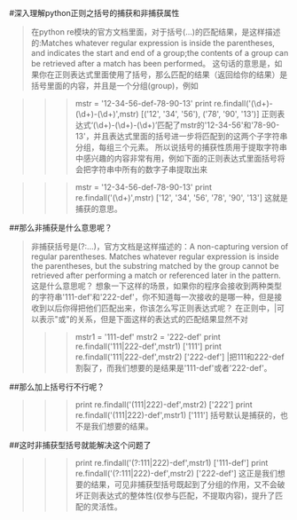 #深入理解python正则之括号的捕获和非捕获属性

> 在python re模块的官方文档里面，对于括号(...)的匹配结果，是这样描述的:Matches whatever regular expression is inside the parentheses, and indicates the start and end of a group;the contents of a group can be retrieved after a match has been performed。
这句话的意思是，如果你在正则表达式里面使用了括号，那么匹配的结果（返回给你的结果）是括号里面的内容，并且是一个分组(group)，例如


>>> mstr = '12-34-56-def-78-90-13'
>>> print re.findall('(\d+)-(\d+)-(\d+)',mstr)
[('12', '34', '56'), ('78', '90', '13')]
正则表达式‘(\d+)-(\d+)-(\d+)’匹配了mstr的'12-34-56'和'78-90-13'，并且表达式里面的括号进一步将匹配到的这两个子字符串分组，每组三个元素。
所以说括号的捕获性质用于提取字符串中感兴趣的内容非常有用，例如下面的正则表达式里面括号将会把字符串中所有的数字子串提取出来

>>> mstr = '12-34-56-def-78-90-13'
>>> print re.findall('(\d+)',mstr)
['12', '34', '56', '78', '90', '13']
这就是捕获的意思。

##那么非捕获是什么意思呢？
> 非捕获括号是(?:...)，官方文档是这样描述的：A non-capturing version of regular parentheses. Matches whatever regular expression is inside the parentheses, but the substring matched by the group cannot be retrieved after performing a match or referenced later in the pattern.
这是什么意思呢？
想象一下这样的场景，如果你的程序会接收到两种类型的字符串'111-def'和'222-def'，你不知道每一次接收的是哪一种，但是接收到以后你得把他们匹配出来，你该怎么写正则表达式呢？
在正则中，|可以表示"或"的关系，但是下面这样的表达式的匹配结果显然不对
>>> mstr1 = '111-def'
>>> mstr2 = '222-def'
>>> print re.findall('111|222-def',mstr1)
['111']
>>> print re.findall('111|222-def',mstr2)
['222-def']
|把111和222-def割裂了，而我们想要的是结果是'111-def'或者'222-def'。

##那么加上括号行不行呢？
>>> print re.findall('(111|222)-def',mstr2)
['222']
>>> print re.findall('(111|222)-def',mstr1)
['111']
括号默认是捕获的，也不是我们想要的结果。

##这时非捕获型括号就能解决这个问题了
>>> print re.findall('(?:111|222)-def',mstr1)
['111-def']
>>> print re.findall('(?:111|222)-def',mstr2)
['222-def']
这正是我们想要的结果，可见非捕获型括号既起到了分组的作用，又不会破坏正则表达式的整体性(仅参与匹配，不提取内容)，提升了匹配的灵活性。
